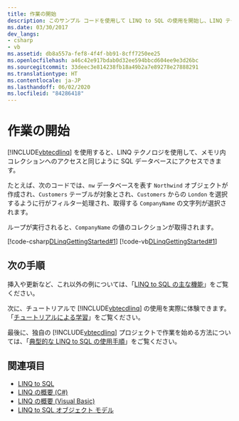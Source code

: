 ```yaml
---
title: 作業の開始
description: このサンプル コードを使用して LINQ to SQL の使用を開始し、LINQ テクノロジを使用して、メモリ内コレクションにアクセスする場合と同じように SQL データベースにアクセスします。
ms.date: 03/30/2017
dev_langs:
- csharp
- vb
ms.assetid: db8a557a-fef8-4f4f-bb91-8cff7250ee25
ms.openlocfilehash: a46c42e917bdab0d32ee594bbcd604ee9e3d26bc
ms.sourcegitcommit: 33deec3e814238fb18a49b2a7e89278e27888291
ms.translationtype: HT
ms.contentlocale: ja-JP
ms.lasthandoff: 06/02/2020
ms.locfileid: "84286418"
---
```

# <a name="getting-started"></a>作業の開始
[!INCLUDE[vbtecdlinq](../../../../../../includes/vbtecdlinq-md.md)] を使用すると、LINQ テクノロジを使用して、メモリ内コレクションへのアクセスと同じように SQL データベースにアクセスできます。  
  
 たとえば、次のコードでは、`nw` データベースを表す `Northwind` オブジェクトが作成され、`Customers` テーブルが対象とされ、`Customers` からの `London` を選択するように行がフィルター処理され、取得する `CompanyName` の文字列が選択されます。  
  
 ループが実行されると、`CompanyName` の値のコレクションが取得されます。  
  
 [!code-csharp[DLinqGettingStarted#1](../../../../../../samples/snippets/csharp/VS_Snippets_Data/DLinqGettingStarted/cs/Program.cs#1)]
 [!code-vb[DLinqGettingStarted#1](../../../../../../samples/snippets/visualbasic/VS_Snippets_Data/DLinqGettingStarted/vb/Module1.vb#1)]  
  
## <a name="next-steps"></a>次の手順  
 挿入や更新など、これ以外の例については、「[LINQ to SQL の主な機能](what-you-can-do-with-linq-to-sql.md)」をご覧ください。  
  
 次に、チュートリアルで [!INCLUDE[vbtecdlinq](../../../../../../includes/vbtecdlinq-md.md)] の使用を実際に体験できます。 「[チュートリアルによる学習](learning-by-walkthroughs.md)」をご覧ください。  
  
 最後に、独自の [!INCLUDE[vbtecdlinq](../../../../../../includes/vbtecdlinq-md.md)] プロジェクトで作業を始める方法については、「[典型的な LINQ to SQL の使用手順](typical-steps-for-using-linq-to-sql.md)」をご覧ください。  
  
## <a name="see-also"></a>関連項目

- [LINQ to SQL](index.md)
- [LINQ の概要 (C#)](../../../../../csharp/programming-guide/concepts/linq/index.md)
- [LINQ の概要 (Visual Basic)](../../../../../visual-basic/programming-guide/concepts/linq/introduction-to-linq.md)
- [LINQ to SQL オブジェクト モデル](the-linq-to-sql-object-model.md)
